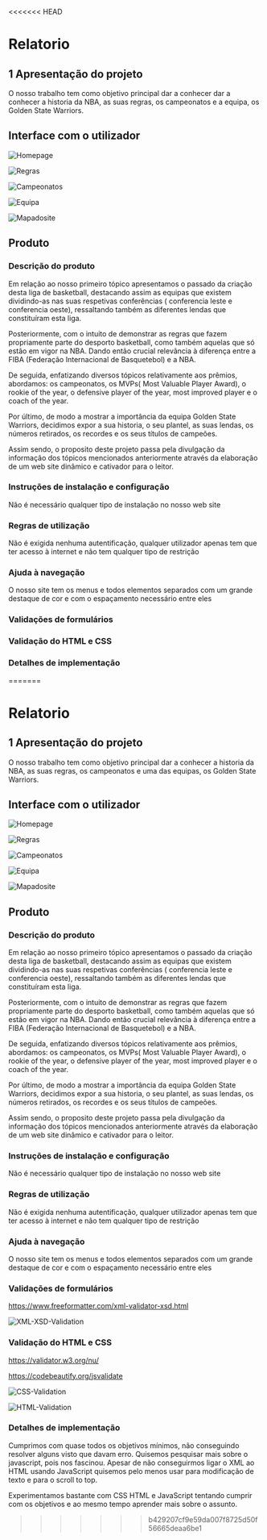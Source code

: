 <<<<<<< HEAD
# Relatorio

## 1 Apresentação do projeto 

O nosso trabalho tem como objetivo principal dar a conhecer dar a conhecer a historia da NBA, as suas regras, os campeonatos e a equipa, os Golden State Warriors.

## Interface com o utilizador

![Homepage](HOME.png)

![Regras](regras.png)

![Campeonatos](campeonatos.png)

![Equipa](equipa.png)

![Mapadosite](mapasite.png)

## Produto

### Descrição do produto

Em relação ao nosso primeiro tópico apresentamos o passado da criação desta liga de basketball, destacando assim as equipas que existem dividindo-as nas suas respetivas conferências ( conferencia leste e conferencia oeste), ressaltando também as diferentes lendas que constituíram esta liga.

Posteriormente, com o intuito de demonstrar as regras que fazem propriamente parte do desporto basketball, como também aquelas que só estão em vigor na NBA. Dando então crucial relevância à diferença entre a FIBA (Federação Internacional de Basquetebol)  e a NBA.

De seguida, enfatizando diversos tópicos relativamente aos prêmios, abordamos: os campeonatos, os MVPs( Most Valuable Player Award), o rookie of the year, o defensive player of the year, most improved player e o coach of the year.

Por último, de modo a mostrar a importância da equipa Golden State Warriors, decidimos expor a sua historia, o seu plantel, as suas lendas, os números retirados, os recordes e os seus títulos de campeões.

Assim sendo, o proposito deste projeto passa pela divulgação da informação dos tópicos mencionados anteriormente através da elaboração de um web site dinâmico e cativador para o leitor.

### Instruções de instalação e configuração

Não é necessário qualquer tipo de instalação no nosso web site

### Regras de utilização

Não é exigida nenhuma autentificação, qualquer utilizador apenas tem que ter acesso à internet e não tem qualquer tipo de restrição 
 
### Ajuda à navegação

O nosso site tem os menus e todos elementos separados com um grande destaque de cor e com o espaçamento necessário entre eles

### Validações de formulários

### Validação do HTML e CSS

### Detalhes de implementação


=======
# Relatorio

## 1 Apresentação do projeto 

O nosso trabalho tem como objetivo principal dar a conhecer a historia da NBA, as suas regras, os campeonatos e uma das equipas, os Golden State Warriors.

## Interface com o utilizador

![Homepage](HOME.png)

![Regras](regras.png)

![Campeonatos](campeonatos.png)

![Equipa](equipa.png)

![Mapadosite](mapasite.png)

## Produto

### Descrição do produto

Em relação ao nosso primeiro tópico apresentamos o passado da criação desta liga de basketball, destacando assim as equipas que existem dividindo-as nas suas respetivas conferências ( conferencia leste e conferencia oeste), ressaltando também as diferentes lendas que constituíram esta liga.

Posteriormente, com o intuito de demonstrar as regras que fazem propriamente parte do desporto basketball, como também aquelas que só estão em vigor na NBA. Dando então crucial relevância à diferença entre a FIBA (Federação Internacional de Basquetebol)  e a NBA.

De seguida, enfatizando diversos tópicos relativamente aos prêmios, abordamos: os campeonatos, os MVPs( Most Valuable Player Award), o rookie of the year, o defensive player of the year, most improved player e o coach of the year.

Por último, de modo a mostrar a importância da equipa Golden State Warriors, decidimos expor a sua historia, o seu plantel, as suas lendas, os números retirados, os recordes e os seus títulos de campeões.

Assim sendo, o proposito deste projeto passa pela divulgação da informação dos tópicos mencionados anteriormente através da elaboração de um web site dinâmico e cativador para o leitor.

### Instruções de instalação e configuração

Não é necessário qualquer tipo de instalação no nosso web site

### Regras de utilização

Não é exigida nenhuma autentificação, qualquer utilizador apenas tem que ter acesso à internet e não tem qualquer tipo de restrição
 
### Ajuda à navegação

O nosso site tem os menus e todos elementos separados com um grande destaque de cor e com o espaçamento necessário entre eles

### Validações de formulários

https://www.freeformatter.com/xml-validator-xsd.html

![XML-XSD-Validation](XML-XSD-Validator.jpg)

### Validação do HTML e CSS

https://validator.w3.org/nu/

https://codebeautify.org/jsvalidate

![CSS-Validation](CSS-Validator.jpg)

![HTML-Validation](HTML-Validator.jpg)

### Detalhes de implementação

Cumprimos com quase todos os objetivos mínimos, não conseguindo resolver alguns visto que davam erro. Quisemos pesquisar mais sobre o javascript, pois nos fascinou. Apesar de não conseguirmos ligar o XML ao HTML usando JavaScript quisemos pelo menos usar para modificação de texto e para o scroll to top.

Experimentamos bastante com CSS HTML e JavaScript tentando cumprir com os objetivos e ao mesmo tempo aprender mais sobre o assunto.
>>>>>>> b429207cf9e59da007f8725d50f56665deaa6be1
